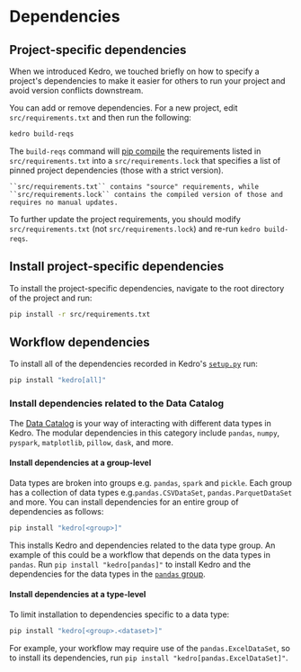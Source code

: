 # Dependencies

## Project-specific dependencies
When we introduced Kedro, we touched briefly on how to specify a project's dependencies to make it easier for others to run your project and avoid version conflicts downstream.

You can add or remove dependencies. For a new project, edit `src/requirements.txt` and then run the following:

```bash
kedro build-reqs
```

The `build-reqs` command will [pip compile](https://github.com/jazzband/pip-tools#example-usage-for-pip-compile) the requirements listed in `src/requirements.txt` into a `src/requirements.lock` that specifies a list of pinned project dependencies (those with a strict version).

```{note}
``src/requirements.txt`` contains "source" requirements, while ``src/requirements.lock`` contains the compiled version of those and requires no manual updates.
```

To further update the project requirements, you should modify `src/requirements.txt` (not `src/requirements.lock`) and re-run `kedro build-reqs`.


## Install project-specific dependencies

To install the project-specific dependencies, navigate to the root directory of the project and run:

```bash
pip install -r src/requirements.txt
```

## Workflow dependencies

To install all of the dependencies recorded in Kedro's [`setup.py`](https://github.com/kedro-org/kedro/blob/develop/setup.py) run:

```bash
pip install "kedro[all]"
```

### Install dependencies related to the Data Catalog

The [Data Catalog](../data/data_catalog.md) is your way of interacting with different data types in Kedro. The modular dependencies in this category include `pandas`, `numpy`, `pyspark`, `matplotlib`, `pillow`, `dask`, and more.

#### Install dependencies at a group-level

Data types are broken into groups e.g. `pandas`, `spark` and `pickle`. Each group has a collection of data types e.g.`pandas.CSVDataSet`, `pandas.ParquetDataSet` and more. You can install dependencies for an entire group of dependencies as follows:

```bash
pip install "kedro[<group>]"
```

This installs Kedro and dependencies related to the data type group. An example of this could be a workflow that depends on the data types in `pandas`. Run `pip install "kedro[pandas]"` to install Kedro and the dependencies for the data types in the [`pandas` group](https://github.com/kedro-org/kedro/tree/develop/kedro/extras/datasets/pandas).

#### Install dependencies at a type-level

To limit installation to dependencies specific to a data type:

```bash
pip install "kedro[<group>.<dataset>]"
```

For example, your workflow may require use of the `pandas.ExcelDataSet`, so to install its dependencies, run `pip install "kedro[pandas.ExcelDataSet]"`.
